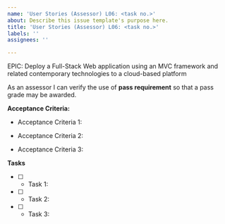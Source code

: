 ```yaml
---
name: 'User Stories (Assessor) L06: <task no.>'
about: Describe this issue template's purpose here.
title: 'User Stories (Assessor) L06: <task no.>'
labels: ''
assignees: ''

---
```


EPIC: Deploy a Full-Stack Web application using an MVC framework and related contemporary technologies to a cloud-based platform

As an assessor I can verify the use of **pass requirement** so that a pass grade may be awarded.

 **Acceptance Criteria:** 

 * Acceptance Criteria 1: 

 * Acceptance Criteria 2:

* Acceptance Criteria 3:

**Tasks**

- [ ] * Task 1: 

- [ ] * Task 2: 

- [ ] * Task 3:
